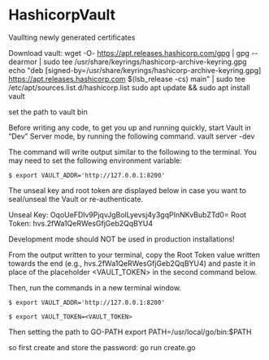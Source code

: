 # HashicorpVault
Vaullting newly generated certificates

Download vault:
wget -O- https://apt.releases.hashicorp.com/gpg | gpg --dearmor | sudo tee /usr/share/keyrings/hashicorp-archive-keyring.gpg
echo "deb [signed-by=/usr/share/keyrings/hashicorp-archive-keyring.gpg] https://apt.releases.hashicorp.com $(lsb_release -cs) main" | sudo tee /etc/apt/sources.list.d/hashicorp.list
sudo apt update && sudo apt install vault

set the path to vault bin


Before writing any code, to get you up and running quickly, start Vault in “Dev” Server mode, by running the following command.
vault server -dev

The command will write output similar to the following to the terminal.
You may need to set the following environment variable:

    $ export VAULT_ADDR='http://127.0.0.1:8200'

The unseal key and root token are displayed below in case you want to
seal/unseal the Vault or re-authenticate.

Unseal Key: OqoUeFDlv9PjqvJgBolLyevsj4y3gqPInNKvBubZTd0=
Root Token: hvs.2fWa1QeRWesGfjGeb2QqBYU4

Development mode should NOT be used in production installations!


From the output written to your terminal, copy the Root Token value written towards the end (e.g., hvs.2fWa1QeRWesGfjGeb2QqBYU4) and paste it in place of the placeholder <VAULT_TOKEN> in the second command below. 

Then, run the commands in a new terminal window.

    $ export VAULT_ADDR='http://127.0.0.1:8200'
    
    $ export VAULT_TOKEN=<VAULT_TOKEN>
    

Then setting the path to GO-PATH
export PATH=/usr/local/go/bin:$PATH


so first create and store the password:
go run create.go
